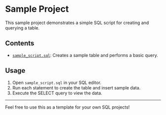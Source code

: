 # Sample Project

This sample project demonstrates a simple SQL script for creating and querying a table.

## Contents

- [`sample_script.sql`](./sample_script.sql): Creates a sample table and performs a basic query.

## Usage

1. Open `sample_script.sql` in your SQL editor.
2. Run each statement to create the table and insert sample data.
3. Execute the SELECT query to view the data.

---

Feel free to use this as a template for your own SQL projects!